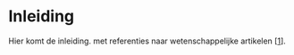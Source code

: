 # Inleiding

Hier komt de inleiding. met referenties naar wetenschappelijke artikelen \[[1](/referenties.md)\].

